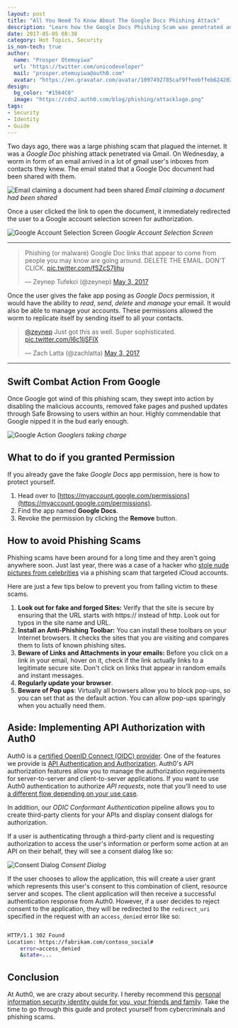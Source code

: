 ```yaml
---
layout: post
title: "All You Need To Know About The Google Docs Phishing Attack"
description: "Learn how the Google Docs Phishing Scam was penetrated and how it could have been avoided."
date: 2017-05-05 08:30
category: Hot Topics, Security
is_non-tech: true
author:
  name: "Prosper Otemuyiwa"
  url: "https://twitter.com/unicodeveloper"
  mail: "prosper.otemuyiwa@auth0.com"
  avatar: "https://en.gravatar.com/avatar/1097492785caf9ffeebffeb624202d8f?s=200"
design:
  bg_color: "#1564C0"
  image: "https://cdn2.auth0.com/blog/phishing/attacklogo.png"
tags:
- Security
- Identity
- Guide
---
```


Two days ago, there was a large phishing scam that plagued the internet. It was a *Google Doc* phishing attack penetrated via Gmail. On Wednesday, a worm in form of an email arrived in a lot of gmail user's inboxes from contacts they knew. The email stated that a Google Doc document had been shared with them.

![Email claiming a document had been shared](https://cdn2.auth0.com/blog/phishingscam/sharedwithme.png)
_Email claiming a document had been shared_

Once a user clicked the link to open the document, it immediately redirected the user to a Google account selection screen for authorization.

![Google Account Selection Screen](https://cdn2.auth0.com/blog/phishingscam/googleaccountselection.png)
_Google Account Selection Screen_

---

<blockquote class="twitter-tweet" data-lang="en"><p lang="en" dir="ltr">Phishing (or malware) Google Doc links that appear to come from people you may know are going around. DELETE THE EMAIL. DON&#39;T CLICK. <a href="https://t.co/fSZcS7ljhu">pic.twitter.com/fSZcS7ljhu</a></p>&mdash; Zeynep Tufekci (@zeynep) <a href="https://twitter.com/zeynep/status/859840026082988038">May 3, 2017</a></blockquote>
<script async src="//platform.twitter.com/widgets.js" charset="utf-8"></script>

Once the user gives the fake app posing as *Google Docs* permission, it would have the ability to *read*, *send*, *delete* and *manage* your email. It would also be able to manage your accounts. These permissions allowed the worm to replicate itself by sending itself to all your contacts.

<blockquote class="twitter-tweet" data-lang="en"><p lang="en" dir="ltr"><a href="https://twitter.com/zeynep">@zeynep</a> Just got this as well. Super sophisticated. <a href="https://t.co/l6c1ljSFIX">pic.twitter.com/l6c1ljSFIX</a></p>&mdash; Zach Latta (@zachlatta) <a href="https://twitter.com/zachlatta/status/859843151757955072">May 3, 2017</a></blockquote>
<script async src="//platform.twitter.com/widgets.js" charset="utf-8"></script>

---

## Swift Combat Action From Google

Once Google got wind of this phishing scam, they swept into action by disabling the malicious accounts, removed fake pages and pushed updates through Safe Browsing to users within an hour. Highly commendable that Google nipped it in the bud early enough. 

![Google Action](https://cdn2.auth0.com/blog/phishingscam/reddit.png)
_Googlers taking charge_

## What to do if you granted Permission

If you already gave the fake *Google Docs* app permission, here is how to protect yourself.

1. Head over to [https://myaccount.google.com/permissions](https://myaccount.google.com/permissions).
2. Find the app named **Google Docs**.
3. Revoke the permission by clicking the **Remove** button.

## How to avoid Phishing Scams

Phishing scams have been around for a long time and they aren't going anywhere soon. Just last year, there was a case of a hacker who [stole nude pictures from celebrities](http://www.bbc.com/news/technology-36702837) via a phishing scam that targeted iCloud accounts. 

Here are just a few tips below to prevent you from falling victim to these scams.

1. **Look out for fake and forged Sites:** Verify that the site is secure by ensuring that the URL starts with https:// instead of http. Look out for typos in the site name and URL.
2. **Install an Anti-Phishing Toolbar:** You can install these toolbars on your Internet browsers. It checks the sites that you are visiting and compares them to lists of known phishing sites.
3. **Beware of Links and Attachments in your emails:** Before you click on a link in your email, hover on it, check if the link actually links to a legitimate secure site. Don't click on links that appear in random emails and instant messages.
4. **Regularly update your browser**.
5. **Beware of Pop ups**: Virtually all browsers allow you to block pop-ups, so you can set that as the default action. You can allow pop-ups sparingly when you actually need them.

## Aside: Implementing API Authorization with Auth0 

Auth0 is a [certified OpenID Connect (OIDC) provider](http://openid.net/certification). One of the features we provide is [API Authentication and Authorization](https://auth0.com/docs/api-auth). Auth0's API authorization features allow you to manage the authorization requirements for server-to-server and client-to-server applications. If you want to use Auth0 authentication to authorize _API requests_, note that you'll need to use [a different flow depending on your use case](https://auth0.com/docs/api-auth/which-oauth-flow-to-use).

In addition, our *ODIC Conformant Authentication* pipeline allows you to create third-party clients for your APIs and display consent dialogs for authorization.

If a user is authenticating through a third-party client and is requesting authorization to access the user's information or perform some action at an API on their behalf, they will see a consent dialog like so: 

![Consent Dialog](https://cdn2.auth0.com/docs/media/articles/hosted-pages/consent-dialog.png)
_Consent Dialog_

If the user chooses to allow the application, this will create a user grant which represents this user's consent to this combination of client, resource server and scopes. The client application will then receive a successful authentication response from Auth0. However, if a user decides to reject consent to the application, they will be redirected to the `redirect_uri` specified in the request with an `access_denied` error like so:

```bash

HTTP/1.1 302 Found
Location: https://fabrikam.com/contoso_social#
    error=access_denied
    &state=...

```

## Conclusion

At Auth0, we are crazy about security. I hereby recommend this [personal information security identity guide for you, your friends and family](https://auth0.com/blog/personal-information-security-identity-guide). Take the time to go through this guide and protect yourself from cybercriminals and phishing scams.